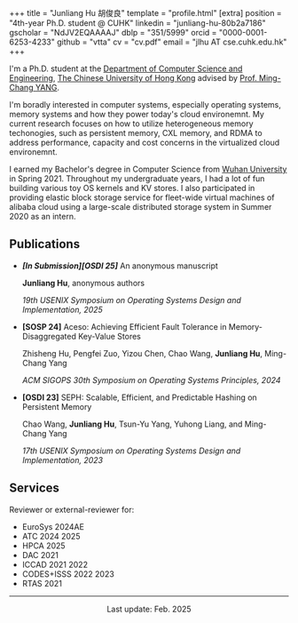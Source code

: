 +++
title = "Junliang Hu 胡俊良"
template = "profile.html"
[extra]
position = "4th-year Ph.D. student @ CUHK"
linkedin = "junliang-hu-80b2a7186"
gscholar = "NdJV2EQAAAAJ"
dblp = "351/5999"
orcid = "0000-0001-6253-4233"
github = "vtta"
cv = "cv.pdf"
email = "jlhu AT cse.cuhk.edu.hk"
+++

I'm a Ph.D. student at the [Department of Computer Science and Engineering](https://www.cse.cuhk.edu.hk/), [The Chinese University of Hong Kong](https://www.cuhk.edu.hk/) advised by [Prof. Ming-Chang YANG](http://www.cse.cuhk.edu.hk/~mcyang/).

I'm boradly interested in computer systems, especially operating systems, memory systems and how they power today's cloud environemnt.
My current research focuses on how to utilize heterogeneous memory techonogies,
such as persistent memory, CXL memory, and RDMA
to address performance, capacity and cost concerns in the virtualized cloud environemnt.

I earned my Bachelor's degree in Computer Science from [Wuhan University](https://en.whu.edu.cn) in Spring 2021.
Throughout my undergraduate years, I had a lot of fun building various toy OS kernels and KV stores.
I also participated in providing elastic block storage service for fleet-wide virtual machines of alibaba cloud using a large-scale distributed storage system in Summer 2020 as an intern.

<!-- ## News -->

<!-- - [2024/08] Our erasure coding based KV store fault tolerance design is accepted and will appear on SOSP24, see you in Texas! -->
<!-- - [2022/08] Our persistent memory hash table design is accepted and will appear on OSDI23, see you in Boston! -->

## Publications

- ***\[In Submission\]\[OSDI 25\]*** An anonymous manuscript
    <!--
    [<i class="ti ti-article"></i>]()
    [<i class="ti ti-code"></i>]()
    [<i class="ti ti-presentation"></i>]()
    [<i class="ti ti-video"></i>]()
    -->

    **Junliang Hu**, anonymous authors

    *19th USENIX Symposium on Operating Systems Design and Implementation, 2025*

- **\[SOSP 24\]** Aceso: Achieving Efficient Fault Tolerance in Memory-Disaggregated Key-Value Stores
    [<i class="ti ti-article"></i>](https://doi.org/10.1145/3694715.3695951)
    [<i class="ti ti-code"></i>](https://github.com/dmemsys/Aceso)
    <!--
    [<i class="ti ti-presentation"></i>]()
    [<i class="ti ti-video"></i>]()
    -->

    Zhisheng Hu, Pengfei Zuo, Yizou Chen, Chao Wang, **Junliang Hu**, Ming-Chang Yang

    *ACM SIGOPS 30th Symposium on Operating Systems Principles, 2024*

- **\[OSDI 23\]** SEPH: Scalable, Efficient, and Predictable Hashing on Persistent Memory
    [<i class="ti ti-article"></i>](https://www.usenix.org/conference/osdi23/presentation/wang-chao)
    [<i class="ti ti-code"></i>](https://github.com/cuhk-mass/SEPH)
    [<i class="ti ti-presentation"></i>](https://www.usenix.org/conference/osdi23/presentation/wang-chao)
    [<i class="ti ti-video"></i>](https://www.usenix.org/conference/osdi23/presentation/wang-chao)

    Chao Wang, **Junliang Hu**, Tsun-Yu Yang, Yuhong Liang, and Ming-Chang Yang

    *17th USENIX Symposium on Operating Systems Design and Implementation, 2023*

## Services

Reviewer or external-reviewer for:

- EuroSys 2024AE
- <!-- CCF-A -->ATC 2024 2025
- HPCA 2025
- DAC 2021
- <!-- CCF-B -->ICCAD 2021 2022
- CODES+ISSS 2022 2023
- RTAS 2021

<!--
CCF-C
- ASP-DAC 2022 2024
- SAC 2024
CCF-D
- VLSI-DAT 2022
-->

---

<p align="center">Last update: Feb. 2025</p>
